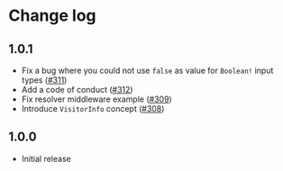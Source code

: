 # Change log

## 1.0.1

* Fix a bug where you could not use `false` as value for `Boolean!` input types ([#311](https://github.com/digiaonline/graphql-php/pull/311))
* Add a code of conduct ([#312](https://github.com/digiaonline/graphql-php/pull/312))
* Fix resolver middleware example ([#309](https://github.com/digiaonline/graphql-php/pull/309))
* Introduce `VisitorInfo` concept ([#308](https://github.com/digiaonline/graphql-php/pull/308))

## 1.0.0

* Initial release
